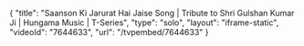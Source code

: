 {
    "title": "Saanson Ki Jarurat Hai Jaise Song | Tribute to Shri Gulshan Kumar Ji | Hungama Music | T-Series",
    "type": "solo",
    "layout": "iframe-static",
    "videoId": "7644633",
    "url": "\/tvpembed\/7644633"
}